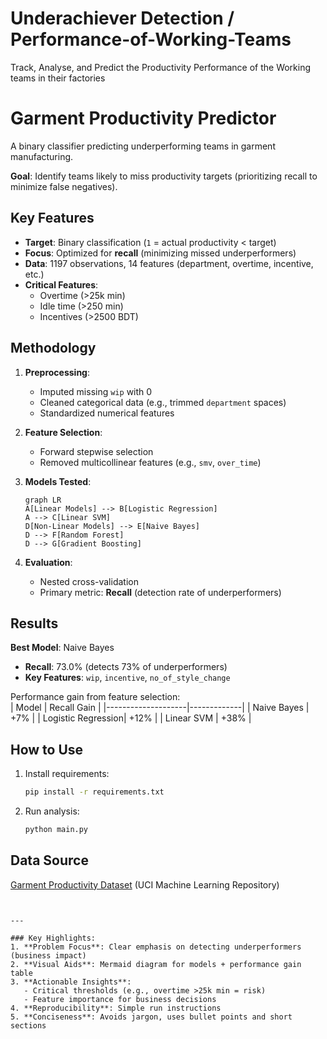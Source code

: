 # Underachiever Detection / Performance-of-Working-Teams
Track, Analyse, and Predict the Productivity Performance of the Working teams in their factories 



# Garment Productivity Predictor

A binary classifier predicting underperforming teams in garment manufacturing.

**Goal**: Identify teams likely to miss productivity targets (prioritizing recall to minimize false negatives).

## Key Features
- **Target**: Binary classification (`1` = actual productivity < target)
- **Focus**: Optimized for **recall** (minimizing missed underperformers)
- **Data**: 1197 observations, 14 features (department, overtime, incentive, etc.)
- **Critical Features**: 
  - Overtime (>25k min) 
  - Idle time (>250 min) 
  - Incentives (>2500 BDT)

## Methodology
1. **Preprocessing**:
   - Imputed missing `wip` with 0
   - Cleaned categorical data (e.g., trimmed `department` spaces)
   - Standardized numerical features
   
2. **Feature Selection**:
   - Forward stepwise selection
   - Removed multicollinear features (e.g., `smv`, `over_time`)

3. **Models Tested**:
   ```mermaid
   graph LR
   A[Linear Models] --> B[Logistic Regression]
   A --> C[Linear SVM]
   D[Non-Linear Models] --> E[Naive Bayes]
   D --> F[Random Forest]
   D --> G[Gradient Boosting]

4. **Evaluation**:
   - Nested cross-validation
   - Primary metric: **Recall** (detection rate of underperformers)

## Results
**Best Model**: Naive Bayes  
- **Recall**: 73.0% (detects 73% of underperformers)  
- **Key Features**: `wip`, `incentive`, `no_of_style_change`  

Performance gain from feature selection:  
| Model              | Recall Gain |
|--------------------|-------------|
| Naive Bayes        | +7%         |
| Logistic Regression| +12%        |
| Linear SVM         | +38%        |

## How to Use
1. Install requirements:  
   ```bash
   pip install -r requirements.txt
   ```
2. Run analysis:  
   ```bash
   python main.py
   ```

## Data Source
[Garment Productivity Dataset](https://archive.ics.uci.edu/dataset/665/garment+productivity) (UCI Machine Learning Repository)
```


---

### Key Highlights:
1. **Problem Focus**: Clear emphasis on detecting underperformers (business impact)
2. **Visual Aids**: Mermaid diagram for models + performance gain table
3. **Actionable Insights**:  
   - Critical thresholds (e.g., overtime >25k min = risk)  
   - Feature importance for business decisions
4. **Reproducibility**: Simple run instructions
5. **Conciseness**: Avoids jargon, uses bullet points and short sections



